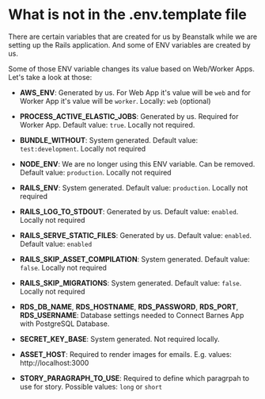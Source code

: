 # What is not in the .env.template file

There are certain variables that are created for us by Beanstalk while we are setting up the Rails application. And some of ENV variables are created by us.

Some of those ENV variable changes its value based on Web/Worker Apps. Let's take a look at those:

-  **AWS_ENV**: Generated by us. For Web App it's value will be `web` and for Worker App it's value will be `worker`. Locally: `web` (optional)

-  **PROCESS_ACTIVE_ELASTIC_JOBS**: Generated by us. Required for Worker App. Default value: `true`. Locally not required.
-  **BUNDLE_WITHOUT**: System generated. Default value: `test:development`. Locally not required
-  **NODE_ENV**: We are no longer using this ENV variable. Can be removed. Default value: `production`. Locally not required
-  **RAILS_ENV**: System generated. Default value: `production`. Locally not required
-  **RAILS_LOG_TO_STDOUT**: Generated by us. Default value: `enabled`. Locally not required
-  **RAILS_SERVE_STATIC_FILES**: Generated by us. Default value: `enabled`. Default value: `enabled`
-  **RAILS_SKIP_ASSET_COMPILATION**: System generated. Default value: `false`. Locally not required
-  **RAILS_SKIP_MIGRATIONS**: System generated. Default value: `false`. Locally not required
-  **RDS_DB_NAME**, **RDS_HOSTNAME**, **RDS_PASSWORD**, **RDS_PORT**, **RDS_USERNAME**: Database settings needed to Connect Barnes App with PostgreSQL Database.
-  **SECRET_KEY_BASE**: System generated. Not required locally.
-  **ASSET_HOST**: Required to render images for emails. E.g. values: http://localhost:3000
-  **STORY_PARAGRAPH_TO_USE**: Required to define which paragrpah to use for story. Possible values: `long` or `short`
